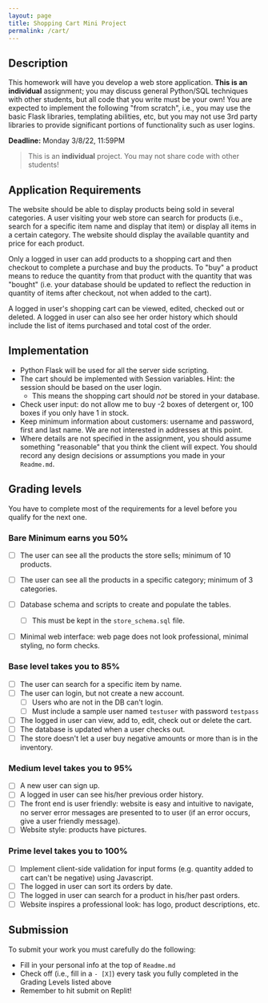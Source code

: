 ```yaml
---
layout: page
title: Shopping Cart Mini Project
permalink: /cart/
---
```


## Description
This homework will have you develop a web store application.  **This is an individual** assignment; you may discuss general Python/SQL techniques with other students, but all code that you write must be your own! You are expected to implement the following "from scratch", i.e., you may use the basic Flask libraries, templating abilities, etc, but you may not use 3rd party libraries to provide significant portions of functionality such as user logins.

**Deadline:** Monday 3/8/22, 11:59PM

> This is an **individual** project. You may not share code with other students!


## Application Requirements
The website should be able to display products being sold in several categories. A user visiting your web store can search for products (i.e., search for a specific item name and display that item) or display all items in a certain category. The website should display the available quantity and price for each product.

Only a logged in user can add products to a shopping cart and then checkout to complete a purchase and buy the products. To "buy" a product means to reduce the quantity from that product with the quantity that was "bought" (i.e. your database should be updated to reflect the reduction in quantity of items after checkout, not when added to the cart). 

A logged in user's shopping cart can be viewed, edited, checked out or deleted. A logged in user can also see her order history which should include the list of items purchased and total cost of the order.

## Implementation
- Python Flask will be used for all the server side scripting.
- The cart should be implemented with Session variables. Hint: the session should be based on the user login.
  - This means the shopping cart should *not* be stored in your database.
- Check user input: do not allow me to buy -2 boxes of detergent or, 100 boxes if you only have 1 in stock.
- Keep minimum information about customers: username and password, first and last name. We are not interested in addresses at this point.
- Where details are not specified in the assignment, you should assume something "reasonable" that you think the client will expect. You should record any design decisions or assumptions you made in your `Readme.md`.


## Grading levels
You have to complete most of the requirements for a level before you qualify for the next one.

### Bare Minimum earns you 50%
- [ ] The user can see all the products the store sells; minimum of 10 products.
- [ ] The user can see all the products in a specific category; minimum of 3 categories.
- [ ] Database schema and scripts to create and populate the tables.
  - [ ] This must be kept in the `store_schema.sql` file.
- [ ] Minimal web interface: web page does not look professional, minimal styling, no form checks.


### Base level takes you to 85% 
- [ ] The user can search for a specific item by name.
- [ ] The user can login, but not create a new account.
  - [ ] Users who are not in the DB can't login.
  - [ ] Must include a sample user named `testuser` with password `testpass`
- [ ] The logged in user can view, add to, edit, check out or delete the cart.
- [ ] The database is updated when a user checks out.
- [ ] The store doesn't let a user buy negative amounts or more than is in the inventory.

### Medium level takes you to 95%
- [ ] A new user can sign up.
- [ ] A logged in user can see his/her previous order history.
- [ ] The front end is user friendly: website is easy and intuitive to navigate, no server error messages are presented to to user (if an error occurs, give a user friendly message).
- [ ] Website style: products have pictures.

### Prime level takes you to 100%
- [ ] Implement client-side validation for input forms (e.g. quantity added to cart can't be negative) using Javascript.
- [ ] The logged in user can sort its orders by date.
- [ ] The logged in user can search for a product in his/her past orders.
- [ ] Website inspires a professional look: has logo, product descriptions, etc.

## Submission
To submit your work you must carefully do the following:
  - Fill in your personal info at the top of `Readme.md`
  - Check off (i.e., fill in a `- [X]`) every task you fully completed in the Grading Levels listed above
  - Remember to hit submit on Replit!

